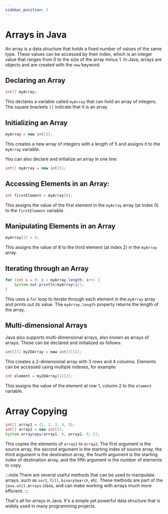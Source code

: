 ```yaml
---
sidebar_position: 3
---
```

# Arrays in Java

An array is a data structure that holds a fixed number of values of the same type. These values can be accessed by their index, which is an integer value that ranges from 0 to the size of the array minus 1. In Java, arrays are objects and are created with the `new` keyword.

## Declaring an Array

```java
int[] myArray;
```

This declares a variable called `myArray` that can hold an array of integers. The square brackets `[]` indicate that it is an array.

## Initializing an Array

```java
myArray = new int[5];
```

This creates a new array of integers with a length of 5 and assigns it to the `myArray` variable.

You can also declare and initialize an array in one line:

```java
int[] myArray = new int[5];
```

## Accessing Elements in an Array:

```java
int firstElement = myArray[0];
```

This assigns the value of the first element in the `myArray` array (at index 0) to the `firstElement` variable.

## Manipulating Elements in an Array

```java
myArray[2] = 8;
```

This assigns the value of 8 to the third element (at index 2) in the `myArray` array.

## Iterating through an Array

```java
for (int i = 0; i < myArray.length; i++) {
	System.out.println(myArray[i]);
}
```

This uses a `for` loop to iterate through each element in the `myArray` array and prints out its value. The `myArray.length` property returns the length of the array.

## Multi-dimensional Arrays
Java also supports multi-dimensional arrays, also known as arrays of arrays. These can be declared and initialized as follows:

```java
int[][] my2DArray = new int[3][4];
```

This creates a 2-dimensional array with 3 rows and 4 columns. Elements can be accessed using multiple indexes, for example:

```java
int element = my2DArray[1][2];
```

This assigns the value of the element at row 1, column 2 to the `element` variable.

# Array Copying

```java
int[] array1 = {1, 2, 3, 4, 5};
int[] array2 = new int[5];
System.arraycopy(array1, 0, array2, 0, 5);
```

This copies the elements of `array1` to `array2`. The first argument is the source array, the second argument is the starting index of source array, the third argument is the destination array, the fourth argument is the starting index of destination array, and the fifth argument is the number of elements to copy.

:::note
There are several useful methods that can be used to manipulate arrays, such as `sort`, `fill`, `binarySearch`, etc. These methods are part of the `java.util.Arrays` class, and can make working with arrays much more efficient.
:::

That's all for arrays in Java. It's a simple yet powerful data structure that is widely used in many programming projects.
